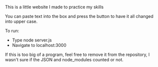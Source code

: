 This is a little website I made to practice my skills

You can paste text into the box and press the button to have it all changed into upper case.

To run:
- Type node server.js
- Navigate to localhost:3000

If this is too big of a program, feel free to remove it from the repository, I wasn't sure if the JSON and node_modules counted or not.